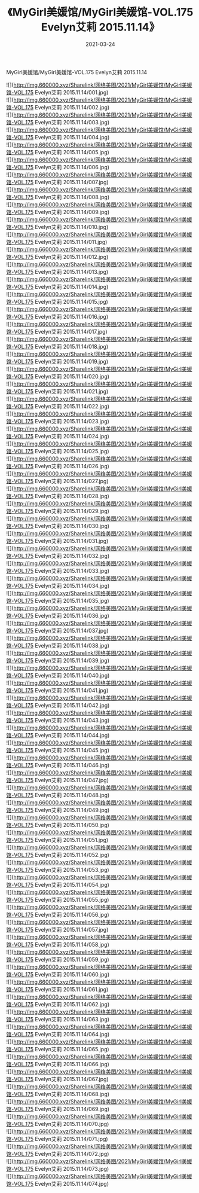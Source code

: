﻿---
layout: post
title:  《MyGirl美媛馆/MyGirl美媛馆-VOL.175 Evelyn艾莉 2015.11.14》
date:   2021-03-24
img: http://img.660000.xyz/Sharelink/网络美图/2021/MyGirl美媛馆/MyGirl美媛馆-VOL.175 Evelyn艾莉 2015.11.14/000.jpg
categories: [美女, 清纯, 唯美]
---

MyGirl美媛馆/MyGirl美媛馆-VOL.175 Evelyn艾莉 2015.11.14

 ![](http://img.660000.xyz/Sharelink/网络美图/2021/MyGirl美媛馆/MyGirl美媛馆-VOL.175 Evelyn艾莉 2015.11.14/001.jpg) <br>![](http://img.660000.xyz/Sharelink/网络美图/2021/MyGirl美媛馆/MyGirl美媛馆-VOL.175 Evelyn艾莉 2015.11.14/002.jpg) <br>![](http://img.660000.xyz/Sharelink/网络美图/2021/MyGirl美媛馆/MyGirl美媛馆-VOL.175 Evelyn艾莉 2015.11.14/003.jpg) <br>![](http://img.660000.xyz/Sharelink/网络美图/2021/MyGirl美媛馆/MyGirl美媛馆-VOL.175 Evelyn艾莉 2015.11.14/004.jpg) <br>![](http://img.660000.xyz/Sharelink/网络美图/2021/MyGirl美媛馆/MyGirl美媛馆-VOL.175 Evelyn艾莉 2015.11.14/005.jpg) <br>![](http://img.660000.xyz/Sharelink/网络美图/2021/MyGirl美媛馆/MyGirl美媛馆-VOL.175 Evelyn艾莉 2015.11.14/006.jpg) <br>![](http://img.660000.xyz/Sharelink/网络美图/2021/MyGirl美媛馆/MyGirl美媛馆-VOL.175 Evelyn艾莉 2015.11.14/007.jpg) <br>![](http://img.660000.xyz/Sharelink/网络美图/2021/MyGirl美媛馆/MyGirl美媛馆-VOL.175 Evelyn艾莉 2015.11.14/008.jpg) <br>![](http://img.660000.xyz/Sharelink/网络美图/2021/MyGirl美媛馆/MyGirl美媛馆-VOL.175 Evelyn艾莉 2015.11.14/009.jpg) <br>![](http://img.660000.xyz/Sharelink/网络美图/2021/MyGirl美媛馆/MyGirl美媛馆-VOL.175 Evelyn艾莉 2015.11.14/010.jpg) <br>![](http://img.660000.xyz/Sharelink/网络美图/2021/MyGirl美媛馆/MyGirl美媛馆-VOL.175 Evelyn艾莉 2015.11.14/011.jpg) <br>![](http://img.660000.xyz/Sharelink/网络美图/2021/MyGirl美媛馆/MyGirl美媛馆-VOL.175 Evelyn艾莉 2015.11.14/012.jpg) <br>![](http://img.660000.xyz/Sharelink/网络美图/2021/MyGirl美媛馆/MyGirl美媛馆-VOL.175 Evelyn艾莉 2015.11.14/013.jpg) <br>![](http://img.660000.xyz/Sharelink/网络美图/2021/MyGirl美媛馆/MyGirl美媛馆-VOL.175 Evelyn艾莉 2015.11.14/014.jpg) <br>![](http://img.660000.xyz/Sharelink/网络美图/2021/MyGirl美媛馆/MyGirl美媛馆-VOL.175 Evelyn艾莉 2015.11.14/015.jpg) <br>![](http://img.660000.xyz/Sharelink/网络美图/2021/MyGirl美媛馆/MyGirl美媛馆-VOL.175 Evelyn艾莉 2015.11.14/016.jpg) <br>![](http://img.660000.xyz/Sharelink/网络美图/2021/MyGirl美媛馆/MyGirl美媛馆-VOL.175 Evelyn艾莉 2015.11.14/017.jpg) <br>![](http://img.660000.xyz/Sharelink/网络美图/2021/MyGirl美媛馆/MyGirl美媛馆-VOL.175 Evelyn艾莉 2015.11.14/018.jpg) <br>![](http://img.660000.xyz/Sharelink/网络美图/2021/MyGirl美媛馆/MyGirl美媛馆-VOL.175 Evelyn艾莉 2015.11.14/019.jpg) <br>![](http://img.660000.xyz/Sharelink/网络美图/2021/MyGirl美媛馆/MyGirl美媛馆-VOL.175 Evelyn艾莉 2015.11.14/020.jpg) <br>![](http://img.660000.xyz/Sharelink/网络美图/2021/MyGirl美媛馆/MyGirl美媛馆-VOL.175 Evelyn艾莉 2015.11.14/021.jpg) <br>![](http://img.660000.xyz/Sharelink/网络美图/2021/MyGirl美媛馆/MyGirl美媛馆-VOL.175 Evelyn艾莉 2015.11.14/022.jpg) <br>![](http://img.660000.xyz/Sharelink/网络美图/2021/MyGirl美媛馆/MyGirl美媛馆-VOL.175 Evelyn艾莉 2015.11.14/023.jpg) <br>![](http://img.660000.xyz/Sharelink/网络美图/2021/MyGirl美媛馆/MyGirl美媛馆-VOL.175 Evelyn艾莉 2015.11.14/024.jpg) <br>![](http://img.660000.xyz/Sharelink/网络美图/2021/MyGirl美媛馆/MyGirl美媛馆-VOL.175 Evelyn艾莉 2015.11.14/025.jpg) <br>![](http://img.660000.xyz/Sharelink/网络美图/2021/MyGirl美媛馆/MyGirl美媛馆-VOL.175 Evelyn艾莉 2015.11.14/026.jpg) <br>![](http://img.660000.xyz/Sharelink/网络美图/2021/MyGirl美媛馆/MyGirl美媛馆-VOL.175 Evelyn艾莉 2015.11.14/027.jpg) <br>![](http://img.660000.xyz/Sharelink/网络美图/2021/MyGirl美媛馆/MyGirl美媛馆-VOL.175 Evelyn艾莉 2015.11.14/028.jpg) <br>![](http://img.660000.xyz/Sharelink/网络美图/2021/MyGirl美媛馆/MyGirl美媛馆-VOL.175 Evelyn艾莉 2015.11.14/029.jpg) <br>![](http://img.660000.xyz/Sharelink/网络美图/2021/MyGirl美媛馆/MyGirl美媛馆-VOL.175 Evelyn艾莉 2015.11.14/030.jpg) <br>![](http://img.660000.xyz/Sharelink/网络美图/2021/MyGirl美媛馆/MyGirl美媛馆-VOL.175 Evelyn艾莉 2015.11.14/031.jpg) <br>![](http://img.660000.xyz/Sharelink/网络美图/2021/MyGirl美媛馆/MyGirl美媛馆-VOL.175 Evelyn艾莉 2015.11.14/032.jpg) <br>![](http://img.660000.xyz/Sharelink/网络美图/2021/MyGirl美媛馆/MyGirl美媛馆-VOL.175 Evelyn艾莉 2015.11.14/033.jpg) <br>![](http://img.660000.xyz/Sharelink/网络美图/2021/MyGirl美媛馆/MyGirl美媛馆-VOL.175 Evelyn艾莉 2015.11.14/034.jpg) <br>![](http://img.660000.xyz/Sharelink/网络美图/2021/MyGirl美媛馆/MyGirl美媛馆-VOL.175 Evelyn艾莉 2015.11.14/035.jpg) <br>![](http://img.660000.xyz/Sharelink/网络美图/2021/MyGirl美媛馆/MyGirl美媛馆-VOL.175 Evelyn艾莉 2015.11.14/036.jpg) <br>![](http://img.660000.xyz/Sharelink/网络美图/2021/MyGirl美媛馆/MyGirl美媛馆-VOL.175 Evelyn艾莉 2015.11.14/037.jpg) <br>![](http://img.660000.xyz/Sharelink/网络美图/2021/MyGirl美媛馆/MyGirl美媛馆-VOL.175 Evelyn艾莉 2015.11.14/038.jpg) <br>![](http://img.660000.xyz/Sharelink/网络美图/2021/MyGirl美媛馆/MyGirl美媛馆-VOL.175 Evelyn艾莉 2015.11.14/039.jpg) <br>![](http://img.660000.xyz/Sharelink/网络美图/2021/MyGirl美媛馆/MyGirl美媛馆-VOL.175 Evelyn艾莉 2015.11.14/040.jpg) <br>![](http://img.660000.xyz/Sharelink/网络美图/2021/MyGirl美媛馆/MyGirl美媛馆-VOL.175 Evelyn艾莉 2015.11.14/041.jpg) <br>![](http://img.660000.xyz/Sharelink/网络美图/2021/MyGirl美媛馆/MyGirl美媛馆-VOL.175 Evelyn艾莉 2015.11.14/042.jpg) <br>![](http://img.660000.xyz/Sharelink/网络美图/2021/MyGirl美媛馆/MyGirl美媛馆-VOL.175 Evelyn艾莉 2015.11.14/043.jpg) <br>![](http://img.660000.xyz/Sharelink/网络美图/2021/MyGirl美媛馆/MyGirl美媛馆-VOL.175 Evelyn艾莉 2015.11.14/044.jpg) <br>![](http://img.660000.xyz/Sharelink/网络美图/2021/MyGirl美媛馆/MyGirl美媛馆-VOL.175 Evelyn艾莉 2015.11.14/045.jpg) <br>![](http://img.660000.xyz/Sharelink/网络美图/2021/MyGirl美媛馆/MyGirl美媛馆-VOL.175 Evelyn艾莉 2015.11.14/046.jpg) <br>![](http://img.660000.xyz/Sharelink/网络美图/2021/MyGirl美媛馆/MyGirl美媛馆-VOL.175 Evelyn艾莉 2015.11.14/047.jpg) <br>![](http://img.660000.xyz/Sharelink/网络美图/2021/MyGirl美媛馆/MyGirl美媛馆-VOL.175 Evelyn艾莉 2015.11.14/048.jpg) <br>![](http://img.660000.xyz/Sharelink/网络美图/2021/MyGirl美媛馆/MyGirl美媛馆-VOL.175 Evelyn艾莉 2015.11.14/049.jpg) <br>![](http://img.660000.xyz/Sharelink/网络美图/2021/MyGirl美媛馆/MyGirl美媛馆-VOL.175 Evelyn艾莉 2015.11.14/050.jpg) <br>![](http://img.660000.xyz/Sharelink/网络美图/2021/MyGirl美媛馆/MyGirl美媛馆-VOL.175 Evelyn艾莉 2015.11.14/051.jpg) <br>![](http://img.660000.xyz/Sharelink/网络美图/2021/MyGirl美媛馆/MyGirl美媛馆-VOL.175 Evelyn艾莉 2015.11.14/052.jpg) <br>![](http://img.660000.xyz/Sharelink/网络美图/2021/MyGirl美媛馆/MyGirl美媛馆-VOL.175 Evelyn艾莉 2015.11.14/053.jpg) <br>![](http://img.660000.xyz/Sharelink/网络美图/2021/MyGirl美媛馆/MyGirl美媛馆-VOL.175 Evelyn艾莉 2015.11.14/054.jpg) <br>![](http://img.660000.xyz/Sharelink/网络美图/2021/MyGirl美媛馆/MyGirl美媛馆-VOL.175 Evelyn艾莉 2015.11.14/055.jpg) <br>![](http://img.660000.xyz/Sharelink/网络美图/2021/MyGirl美媛馆/MyGirl美媛馆-VOL.175 Evelyn艾莉 2015.11.14/056.jpg) <br>![](http://img.660000.xyz/Sharelink/网络美图/2021/MyGirl美媛馆/MyGirl美媛馆-VOL.175 Evelyn艾莉 2015.11.14/057.jpg) <br>![](http://img.660000.xyz/Sharelink/网络美图/2021/MyGirl美媛馆/MyGirl美媛馆-VOL.175 Evelyn艾莉 2015.11.14/058.jpg) <br>![](http://img.660000.xyz/Sharelink/网络美图/2021/MyGirl美媛馆/MyGirl美媛馆-VOL.175 Evelyn艾莉 2015.11.14/059.jpg) <br>![](http://img.660000.xyz/Sharelink/网络美图/2021/MyGirl美媛馆/MyGirl美媛馆-VOL.175 Evelyn艾莉 2015.11.14/060.jpg) <br>![](http://img.660000.xyz/Sharelink/网络美图/2021/MyGirl美媛馆/MyGirl美媛馆-VOL.175 Evelyn艾莉 2015.11.14/061.jpg) <br>![](http://img.660000.xyz/Sharelink/网络美图/2021/MyGirl美媛馆/MyGirl美媛馆-VOL.175 Evelyn艾莉 2015.11.14/062.jpg) <br>![](http://img.660000.xyz/Sharelink/网络美图/2021/MyGirl美媛馆/MyGirl美媛馆-VOL.175 Evelyn艾莉 2015.11.14/063.jpg) <br>![](http://img.660000.xyz/Sharelink/网络美图/2021/MyGirl美媛馆/MyGirl美媛馆-VOL.175 Evelyn艾莉 2015.11.14/064.jpg) <br>![](http://img.660000.xyz/Sharelink/网络美图/2021/MyGirl美媛馆/MyGirl美媛馆-VOL.175 Evelyn艾莉 2015.11.14/065.jpg) <br>![](http://img.660000.xyz/Sharelink/网络美图/2021/MyGirl美媛馆/MyGirl美媛馆-VOL.175 Evelyn艾莉 2015.11.14/066.jpg) <br>![](http://img.660000.xyz/Sharelink/网络美图/2021/MyGirl美媛馆/MyGirl美媛馆-VOL.175 Evelyn艾莉 2015.11.14/067.jpg) <br>![](http://img.660000.xyz/Sharelink/网络美图/2021/MyGirl美媛馆/MyGirl美媛馆-VOL.175 Evelyn艾莉 2015.11.14/068.jpg) <br>![](http://img.660000.xyz/Sharelink/网络美图/2021/MyGirl美媛馆/MyGirl美媛馆-VOL.175 Evelyn艾莉 2015.11.14/069.jpg) <br>![](http://img.660000.xyz/Sharelink/网络美图/2021/MyGirl美媛馆/MyGirl美媛馆-VOL.175 Evelyn艾莉 2015.11.14/070.jpg) <br>![](http://img.660000.xyz/Sharelink/网络美图/2021/MyGirl美媛馆/MyGirl美媛馆-VOL.175 Evelyn艾莉 2015.11.14/071.jpg) <br>![](http://img.660000.xyz/Sharelink/网络美图/2021/MyGirl美媛馆/MyGirl美媛馆-VOL.175 Evelyn艾莉 2015.11.14/072.jpg) <br>![](http://img.660000.xyz/Sharelink/网络美图/2021/MyGirl美媛馆/MyGirl美媛馆-VOL.175 Evelyn艾莉 2015.11.14/073.jpg) <br>![](http://img.660000.xyz/Sharelink/网络美图/2021/MyGirl美媛馆/MyGirl美媛馆-VOL.175 Evelyn艾莉 2015.11.14/074.jpg) <br>